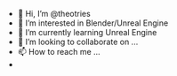 - 👋 Hi, I’m @theotries
- 👀 I’m interested in Blender/Unreal Engine 
- 🌱 I’m currently learning Unreal Engine
- 💞️ I’m looking to collaborate on ...
- 📫 How to reach me ...
-

<!---
theotries/theotries is a ✨ special ✨ repository because its `README.md` (this file) appears on your GitHub profile.
You can click the Preview link to take a look at your changes.
--->
